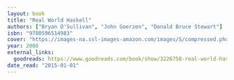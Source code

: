 ```yaml
---
layout: book
title: "Real World Haskell"
authors: ["Bryan O'Sullivan", "John Goerzen", "Donald Bruce Stewart"]
isbn: "9780596514983"
cover: "https://images-na.ssl-images-amazon.com/images/S/compressed.photo.goodreads.com/books/1328834758i/3226758.jpg"
year: 2008
external_links:
  goodreads: https://www.goodreads.com/book/show/3226758-real-world-haskell
date_read: "2015-01-01"
---
```

